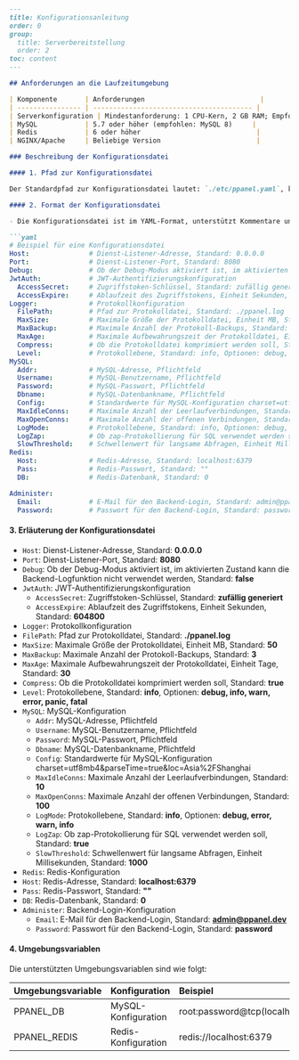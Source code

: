 ```markdown
---
title: Konfigurationsanleitung
order: 0
group: 
  title: Serverbereitstellung
  order: 2
toc: content
---

## Anforderungen an die Laufzeitumgebung

| Komponente       | Anforderungen                             |
| ---------------- | ---------------------------------------- |
| Serverkonfiguration | Mindestanforderung: 1 CPU-Kern, 2 GB RAM; Empfohlen: 2 CPU-Kerne, 4 GB RAM |
| MySQL            | 5.7 oder höher (empfohlen: MySQL 8)     |
| Redis            | 6 oder höher                             |
| NGINX/Apache     | Beliebige Version                        |

### Beschreibung der Konfigurationsdatei

#### 1. Pfad zur Konfigurationsdatei

Der Standardpfad zur Konfigurationsdatei lautet: `./etc/ppanel.yaml`, kann jedoch über den Startparameter `--config` angegeben werden.

#### 2. Format der Konfigurationsdatei

- Die Konfigurationsdatei ist im YAML-Format, unterstützt Kommentare und sollte den Namen xxx.yaml haben.

```yaml
# Beispiel für eine Konfigurationsdatei
Host:               # Dienst-Listener-Adresse, Standard: 0.0.0.0
Port:               # Dienst-Listener-Port, Standard: 8080
Debug:              # Ob der Debug-Modus aktiviert ist, im aktivierten Zustand kann die Backend-Logfunktion nicht verwendet werden, Standard: false
JwtAuth:            # JWT-Authentifizierungskonfiguration
  AccessSecret:     # Zugriffstoken-Schlüssel, Standard: zufällig generiert
  AccessExpire:     # Ablaufzeit des Zugriffstokens, Einheit Sekunden, Standard: 604800
Logger:             # Protokollkonfiguration
  FilePath:         # Pfad zur Protokolldatei, Standard: ./ppanel.log
  MaxSize:          # Maximale Größe der Protokolldatei, Einheit MB, Standard: 50
  MaxBackup:        # Maximale Anzahl der Protokoll-Backups, Standard: 3
  MaxAge:           # Maximale Aufbewahrungszeit der Protokolldatei, Einheit Tage, Standard: 30
  Compress:         # Ob die Protokolldatei komprimiert werden soll, Standard: true
  Level:            # Protokollebene, Standard: info, Optionen: debug, info, warn, error, panic, fatal
MySQL:
  Addr:             # MySQL-Adresse, Pflichtfeld
  Username:         # MySQL-Benutzername, Pflichtfeld
  Password:         # MySQL-Passwort, Pflichtfeld
  Dbname:           # MySQL-Datenbankname, Pflichtfeld
  Config:           # Standardwerte für MySQL-Konfiguration charset=utf8mb4&parseTime=true&loc=Asia%2FShanghai
  MaxIdleConns:     # Maximale Anzahl der Leerlaufverbindungen, Standard: 10
  MaxOpenConns:     # Maximale Anzahl der offenen Verbindungen, Standard: 100
  LogMode:          # Protokollebene, Standard: info, Optionen: debug, error, warn, info
  LogZap:           # Ob zap-Protokollierung für SQL verwendet werden soll, Standard: true
  SlowThreshold:    # Schwellenwert für langsame Abfragen, Einheit Millisekunden, Standard: 1000
Redis:
  Host:             # Redis-Adresse, Standard: localhost:6379
  Pass:             # Redis-Passwort, Standard: ""
  DB:               # Redis-Datenbank, Standard: 0

Administer:
  Email:            # E-Mail für den Backend-Login, Standard: admin@ppanel.dev
  Password:         # Passwort für den Backend-Login, Standard: password

```

#### 3. Erläuterung der Konfigurationsdatei

- `Host`: Dienst-Listener-Adresse, Standard: **0.0.0.0**
- `Port`: Dienst-Listener-Port, Standard: **8080**
- `Debug`: Ob der Debug-Modus aktiviert ist, im aktivierten Zustand kann die Backend-Logfunktion nicht verwendet werden, Standard: **false**
- `JwtAuth`: JWT-Authentifizierungskonfiguration
  - `AccessSecret`: Zugriffstoken-Schlüssel, Standard: **zufällig generiert**
  - `AccessExpire`: Ablaufzeit des Zugriffstokens, Einheit Sekunden, Standard: **604800**
- `Logger`: Protokollkonfiguration
- `FilePath`: Pfad zur Protokolldatei, Standard: **./ppanel.log**
- `MaxSize`: Maximale Größe der Protokolldatei, Einheit MB, Standard: **50**
- `MaxBackup`: Maximale Anzahl der Protokoll-Backups, Standard: **3**
- `MaxAge`: Maximale Aufbewahrungszeit der Protokolldatei, Einheit Tage, Standard: **30**
- `Compress`: Ob die Protokolldatei komprimiert werden soll, Standard: **true**
- `Level`: Protokollebene, Standard: **info**, Optionen: **debug, info, warn, error, panic, fatal**
- `MySQL`: MySQL-Konfiguration
  - `Addr`: MySQL-Adresse, Pflichtfeld
  - `Username`: MySQL-Benutzername, Pflichtfeld
  - `Password`: MySQL-Passwort, Pflichtfeld
  - `Dbname`: MySQL-Datenbankname, Pflichtfeld
  - `Config`: Standardwerte für MySQL-Konfiguration charset=utf8mb4\&parseTime=true\&loc=Asia%2FShanghai
  - `MaxIdleConns`: Maximale Anzahl der Leerlaufverbindungen, Standard: **10**
  - `MaxOpenConns`: Maximale Anzahl der offenen Verbindungen, Standard: **100**
  - `LogMode`: Protokollebene, Standard: **info**, Optionen: **debug, error, warn, info**
  - `LogZap`: Ob zap-Protokollierung für SQL verwendet werden soll, Standard: **true**
  - `SlowThreshold`: Schwellenwert für langsame Abfragen, Einheit Millisekunden, Standard: **1000**
- `Redis`: Redis-Konfiguration
- `Host`: Redis-Adresse, Standard: **localhost:6379**
- `Pass`: Redis-Passwort, Standard: **""**
- `DB`: Redis-Datenbank, Standard: **0**
- `Administer`: Backend-Login-Konfiguration
  - `Email`: E-Mail für den Backend-Login, Standard: **<admin@ppanel.dev>**
  - `Password`: Passwort für den Backend-Login, Standard: **password**

#### 4. Umgebungsvariablen

Die unterstützten Umgebungsvariablen sind wie folgt:

| Umgebungsvariable | Konfiguration | Beispiel                                      |
| ----------------- | ------------- | :------------------------------------------- |
| PPANEL\_DB       | MySQL-Konfiguration | root:password\@tcp(localhost:3306)/vpnboard |
| PPANEL\_REDIS    | Redis-Konfiguration | redis\://localhost:6379                      |
```

